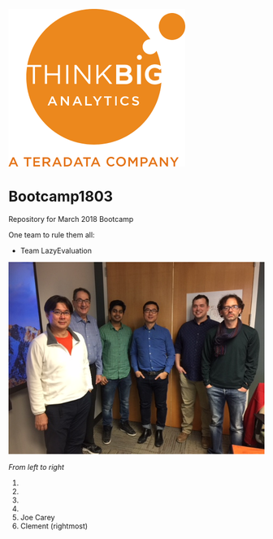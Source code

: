 ![](img/NewLogo.png)
# Bootcamp1803
Repository for March 2018 Bootcamp

One team to rule them all:  

*  Team LazyEvaluation


![](img/LazyEvaluation.jpg)

_From left to right_

1. 
2. 
3. 
4. 
5. Joe Carey
6. Clement (rightmost)

